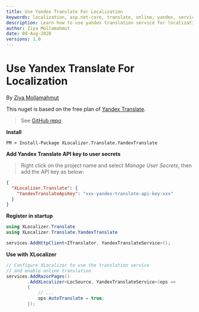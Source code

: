 ```yaml
---
title: Use Yandex Translate For Localization
keywords: localization, asp.net-core, translate, online, yandex, service
description: Learn how to use yandex translation service for localization of Asp.Net Core web apps with XLocalizer.Translate.
author: Ziya Mollamahmut
date: 08-Aug-2020
versions: 1.0
---
```


# Use Yandex Translate For Localization

By [Ziya Mollamahmut](https://github.com/LazZiya)

This nuget is based on the free plan of [Yandex Translate](https://tech.yandex.com/translate/).

> See [GitHub repo](https://github.com/LazZiya/XLocalizer.Translate.YandexTranslate)

**Install**
````
PM > Install-Package XLocalizer.Translate.YandexTranslate
````

**Add Yandex Translate API key to user secrets**
> Right click on the project name and select _Manage User Secrets_, then add the API key as below:

````json
{
  "XLocalizer.Translate": {
    "YandexTranslateApiKey": "xxx-yandex-translate-api-key-xxx"
  }
}
````

**Register in startup**
````csharp
using XLocalizer.Translate
using XLocalizer.Translate.YandexTranslate

services.AddHttpClient<ITranslator, YandexTranslateService>();
````

**Use with XLocalizer**
````csharp
// Configure XLocalizer to use the translation service 
// and enable online translation
services.AddRazorPages()
        .AddXLocalizer<LocSource, YandexTranslateService>(ops =>
        {
            // ...
            ops.AutoTranslate = true;
        });
````


